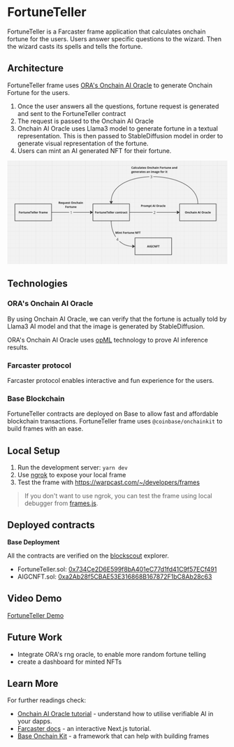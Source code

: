 # FortuneTeller
FortuneTeller is a Farcaster frame application that calculates onchain fortune for the users. Users answer specific questions to the wizard. Then the wizard casts its spells and tells the fortune.

## Architecture
FortuneTeller frame uses [ORA's Onchain AI Oracle](https://docs.ora.io/doc/oao-onchain-ai-oracle/introduction) to generate Onchain Fortune for the users. 

1. Once the user answers all the questions, fortune request is generated and sent to the FortuneTeller contract
2. The request is passed to the Onchain AI Oracle
3. Onchain AI Oracle uses Llama3 model to generate fortune in a textual representation. This is then passed to StableDiffusion model in order to generate visual representation of the fortune.
4. Users can mint an AI generated NFT for their fortune.

![alt text](image.png)

## Technologies
### ORA's Onchain AI Oracle
By using Onchain AI Oracle, we can verify that the fortune is actually told by Llama3 AI model and that the image is generated by StableDiffusion.

ORA's Onchain AI Oracle uses [opML](https://docs.ora.io/doc/technology/proving-frameworks-zkml-opml-opp-ai/opml) technology to prove AI inference results.

### Farcaster protocol
Farcaster protocol enables interactive and fun experience for the users.

### Base Blockchain
FortuneTeller contracts are deployed on Base to allow fast and affordable blockchain transactions. FortuneTeller frame uses `@coinbase/onchainkit` to build frames with an ease.


## Local Setup

1. Run the development server: `yarn dev`
2. Use [ngrok](https://ngrok.com/) to expose your local frame 
3. Test the frame with https://warpcast.com/~/developers/frames

> If you don't want to use ngrok, you can test the frame using local debugger from [frames.js](https://framesjs.org/).

## Deployed contracts
**Base Deployment**

All the contracts are verified on the [blockscout](https://base.blockscout.com/) explorer.
- FortuneTeller.sol: [0x734Ce2D6E599f8bA401eC77d1fd41C9f57ECf491](https://base.blockscout.com/address/0x734Ce2D6E599f8bA401eC77d1fd41C9f57ECf491)
- AIGCNFT.sol: [0xa2Ab28f5CBAE53E316868B167872F1bC8Ab28c63](https://base.blockscout.com/address/0xa2Ab28f5CBAE53E316868B167872F1bC8Ab28c63)

## Video Demo

[FortuneTeller Demo](https://youtu.be/AFPiAhvKx-0)

## Future Work
- Integrate ORA's rng oracle, to enable more random fortune telling
- create a dashboard for minted NFTs

## Learn More

For further readings check:

- [Onchain AI Oracle tutorial](https://docs.ora.io/doc/oao-onchain-ai-oracle/develop-guide/tutorials/interaction-with-oao-tutorial) - understand how to utilise verifiable AI in your dapps.
- [Farcaster docs](https://docs.farcaster.xyz/) - an interactive Next.js tutorial.
- [Base Onchain Kit](https://onchainkit.xyz/) - a framework that can help with building frames
